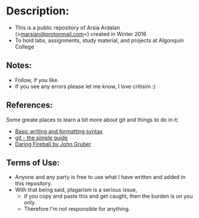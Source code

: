 # Description:
* This is a public repository of Arsia Ardalan (><marsian@protonmail.com><) created in Winter 2016
* To hold labs, assignments, study material, and projects at Algonquin College 

## Notes:
* Follow, if you like.
* If you see any errors please let me know, I love critisim :)

## References:
Some greate places to learn a bit more about git and things to do in it:
- [Basic writing and formatting syntax](https://help.github.com/articles/basic-writing-and-formatting-syntax/)
- [git - the simple guide](http://rogerdudler.github.io/git-guide/)
- [Daring Fireball by John Gruber](https://daringfireball.net/projects/markdown/syntax#autolink)


## Terms of Use:
* Anyone and any party is free to use what I have written and added in this repository. 
* With that being said, plagarism is a serious issue, 
  - if you copy and paste this and get caught, then the burden is on you only. 
  - Therefore I'm not responsible for anything.

